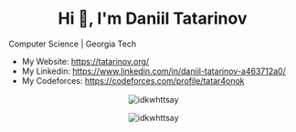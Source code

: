 <h1 align="center">Hi 👋, I'm Daniil Tatarinov</h1>

Computer Science | Georgia Tech

- My Website: https://tatarinov.org/
- My Linkedin: https://www.linkedin.com/in/daniil-tatarinov-a463712a0/
- My Codeforces: https://codeforces.com/profile/tatar4onok
 
<p align="center">&nbsp;<img align="center" src="https://github-readme-stats.vercel.app/api?username=idkwhttsay&theme=holi&show_icons=true" alt="idkwhttsay" /></p>

<p align="center">&nbsp;<img align="center" src="https://github-readme-stats.vercel.app/api/wakatime?username=idkwhttsay" alt="idkwhttsay" /></p>
